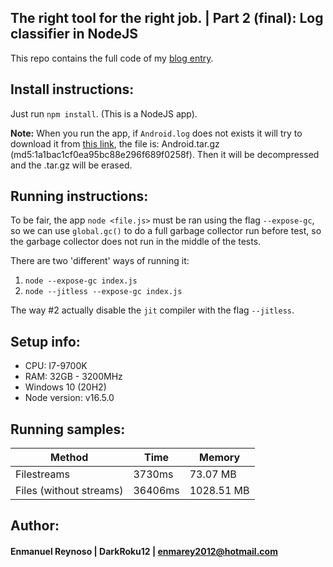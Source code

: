 ## The right tool for the right job. | Part 2 (final): Log classifier in NodeJS ##

This repo contains the full code of my [blog entry](https://code.darkroku12.ovh/7-log-classifier-part-2/).

## Install instructions:

Just run `npm install`. (This is a NodeJS app).

__Note:__ When you run the app, if `Android.log` does not exists it will try to download it from [this link](https://doi.org/10.5281/zenodo.1144100), the file is: Android.tar.gz (md5:1a1bac1cf0ea95bc88e296f689f0258f). Then it will be decompressed and the .tar.gz will be erased.

## Running instructions:

To be fair, the app `node <file.js>` must be ran using the flag `--expose-gc`,
so we can use `global.gc()` to do a full garbage collector run before test, so the garbage collector does not run
in the middle of the tests.

There are two 'different' ways of running it:
1) `node --expose-gc index.js`
2) `node --jitless --expose-gc index.js`

The way #2 actually disable the `jit` compiler with the flag `--jitless`.

## Setup info:
- CPU: I7-9700K
- RAM: 32GB - 3200MHz
- Windows 10 (20H2)
- Node version: v16.5.0

## Running samples:

| Method                  | Time    | Memory     |
|-------------------------|---------|------------|
| Filestreams             | 3730ms  | 73.07 MB   |
| Files (without streams) | 36406ms | 1028.51 MB |

## Author:
#### Enmanuel Reynoso | DarkRoku12 | enmarey2012@hotmail.com